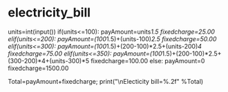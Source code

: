 # electricity_bill
units=int(input())
if(units<=100):
    payAmount=units*1.5
    fixedcharge=25.00
elif(units<=200):
    payAmount=(100*1.5)+(units-100)*2.5
    fixedcharge=50.00
elif(units<=300):
    payAmount=(100*1.5)+(200-100)*2.5+(units-200)*4
    fixedcharge=75.00
elif(units<=350):
    payAmount=(100*1.5)+(200-100)*2.5+(300-200)*4+(units-300)*5
    fixedcharge=100.00
else:
    payAmount=0
    fixedcharge=1500.00

Total=payAmount+fixedcharge;
print("\nElecticity bill=%.2f" %Total)
